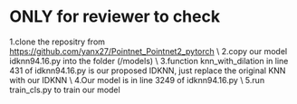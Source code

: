 # ONLY for reviewer to check
1.clone the repositry from https://github.com/yanx27/Pointnet_Pointnet2_pytorch \\
2.copy our model idknn94.16.py into the folder (/models) \\
3.function knn_with_dilation in line 431 of idknn94.16.py is our proposed IDKNN, just replace the original KNN with our IDKNN \\
4.Our model is in line 3249 of idknn94.16.py \\
5.run train_cls.py to train our model
